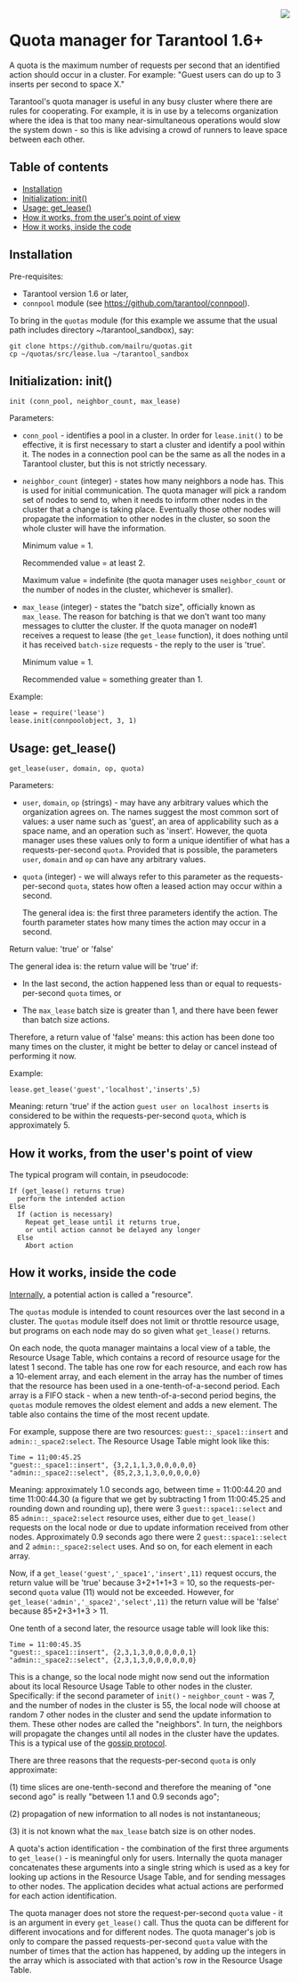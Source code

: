 <a href="http://tarantool.org">
   <img src="https://avatars2.githubusercontent.com/u/2344919?v=2&s=250"
align="right">
</a>

# Quota manager for Tarantool 1.6+

A quota is the maximum number of requests per second that
an identified action should occur in a cluster. For example:
"Guest users can do up to 3 inserts per second to space X."

Tarantool's quota manager is useful in any busy cluster where
there are rules for cooperating. For example, it is in use by
a telecoms organization where the idea is that too many
near-simultaneous operations would slow the system down - so
this is like advising a crowd of runners to leave space between
each other.

## Table of contents

* [Installation](#installation)
* [Initialization: init()](#initialization-init)
* [Usage: get\_lease()](#usage-get_lease)
* [How it works, from the user's point of view](#how-it-works-from-the-users-point-of-view)
* [How it works, inside the code](#how-it-works-inside-the-code)

## Installation

Pre-requisites:

* Tarantool version 1.6 or later,
* `connpool` module (see https://github.com/tarantool/connpool).

To bring in the `quotas` module (for this example we assume
that the usual path includes directory ~/tarantool_sandbox), say:

```
git clone https://github.com/mailru/quotas.git
cp ~/quotas/src/lease.lua ~/tarantool_sandbox
```

## Initialization: init()

```
init (conn_pool, neighbor_count, max_lease)
```

Parameters:

* `conn_pool` - identifies a pool in a cluster.
  In order for `lease.init()` to be effective, it is first
  necessary to start a cluster and identify a pool within
  it. The nodes in a connection pool can be the same as all
  the nodes in a Tarantool cluster, but this is not strictly necessary.

* `neighbor_count` (integer) - states how many neighbors a node has.
  This is used for initial communication.
  The quota manager will pick a random set of nodes to
  send to, when it needs to inform other nodes in the
  cluster that a change is taking place.
  Eventually those other nodes will propagate the
  information to other nodes in the cluster, so
  soon the whole cluster will have the information.

  Minimum value = 1.

  Recommended value = at least 2.

  Maximum value = indefinite (the quota manager uses `neighbor_count` or
  the number of nodes in the cluster, whichever is smaller).

* `max_lease` (integer) - states the "batch size", officially known as
  `max_lease`. The reason for batching is that we don't
  want too many messages to clutter the cluster.
  If the quota manager on node#1 receives a request to lease
  (the `get_lease` function), it does nothing until it has received
  `batch-size` requests - the reply to the user is 'true'.

  Minimum value = 1.

  Recommended value = something greater than 1.

Example:

```
lease = require('lease')
lease.init(connpoolobject, 3, 1)
```

## Usage: get_lease()

```
get_lease(user, domain, op, quota)
```

Parameters:

* `user`, `domain`, `op` (strings) - may have any arbitrary values which
  the organization agrees on. The names suggest the most common sort of values:
  a user name such as 'guest', an area of applicability such as a space
  name, and an operation such as 'insert'. However, the
  quota manager uses these values only to form a unique
  identifier of what has a requests-per-second `quota`.
  Provided that is possible, the parameters `user`, `domain` and `op` can
  have any arbitrary values.

* `quota` (integer) - we will always refer to this parameter as
  the requests-per-second `quota`, states how often a leased action may occur
  within a second.

  The general idea is: the first three parameters
  identify the action. The fourth parameter states
  how many times the action may occur in a second.

Return value: 'true' or 'false'

The general idea is: the return value will be 'true' if:

* In the last second, the action happened less than or equal to
  requests-per-second `quota` times, or

* The `max_lease` batch size is greater than 1, and there have been fewer
  than batch size actions.

Therefore, a return value of 'false' means:
this action has been done too many times on the cluster,
it might be better to delay or cancel instead of performing it now.

Example:

```
lease.get_lease('guest','localhost','inserts',5)
```

Meaning: return 'true' if the action `guest user on localhost inserts`
is considered to be within the requests-per-second `quota`,
which is approximately 5.

## How it works, from the user's point of view

The typical program will contain, in pseudocode:

```
If (get_lease() returns true)
  perform the intended action
Else
  If (action is necessary)
    Repeat get_lease until it returns true,
    or until action cannot be delayed any longer
  Else
    Abort action
```

## How it works, inside the code

[Internally](https://github.com/mailru/quotas/blob/master/src/lease.lua),
a potential action is called a "resource".

The `quotas` module is intended to count resources over the last second
in a cluster. The `quotas` module itself does not limit or throttle
resource usage, but programs on each node may do so given what `get_lease()`
returns.

On each node, the quota manager maintains a local view of
a table, the Resource Usage Table, which contains a record
of resource usage for the latest 1 second. The table has one row
for each resource, and each row has a 10-element array, and
each element in the array has the number of times that the resource
has been used in a one-tenth-of-a-second period. Each array is a
FIFO stack - when a new tenth-of-a-second period begins,
the `quotas` module removes the oldest element and adds a new element.
The table also contains the time of the most recent update.

For example, suppose there are two resources:
`guest::_space1::insert` and `admin::_space2:select`.
The Resource Usage Table might look like this:

```
Time = 11;00:45.25
"guest::_space1::insert", {3,2,1,1,3,0,0,0,0,0}
"admin::_space2::select", {85,2,3,1,3,0,0,0,0,0}
```

Meaning: approximately 1.0 seconds ago, between time = 11:00:44.20
and time 11:00:44.30 (a figure that we get by subtracting 1 from 11:00:45.25
and rounding down and rounding up), there were 3 `guest::space1::select` and
85 `admin::_space2:select` resource uses, either due to `get_lease()` requests
on the local node or due to update information received from other nodes.
Approximately 0.9 seconds ago there were 2
`guest::space1::select` and 2 `admin::_space2:select` uses.
And so on, for each element in each array.

Now, if a `get_lease('guest','_space1','insert',11)`
request occurs, the return value will be 'true' because 3+2+1+1+3 = 10, so
the requests-per-second `quota` value (11) would not be exceeded.
However, for `get_lease('admin','_space2','select',11)`
the return value will be 'false' because 85+2+3+1+3 > 11.

One tenth of a second later, the resource usage table
will look like this:

```
Time = 11:00:45.35
"guest::_space1::insert", {2,3,1,3,0,0,0,0,0,1}
"admin::_space2::select", {2,3,1,3,0,0,0,0,0,0}
```

This is a change, so the local node might now send out
the information about its local Resource Usage Table
to other nodes in the cluster. Specifically: if the
second parameter of `init()` - `neighbor_count` - was 7,
and the number of nodes in the cluster is 55, the local node
will choose at random 7 other nodes in the cluster and send the
update information to them. These other nodes are called
the "neighbors". In turn, the neighbors will propagate
the changes until all nodes in the cluster have the updates.
This is a typical use of the
[gossip protocol](https://en.wikipedia.org/wiki/Gossip_protocol).

There are three reasons that the requests-per-second `quota`
is only approximate:

(1) time slices are one-tenth-second and therefore the meaning of
    "one second ago" is really
    "between 1.1 and 0.9 seconds ago";

(2) propagation of new information to all nodes is not instantaneous;

(3) it is not known what the `max_lease` batch size is on other nodes.

A quota's action identification - the combination of the first three arguments
to `get_lease()` - is meaningful only for users. Internally the quota manager
concatenates these arguments into a single string which is used as a key for
looking up actions in the Resource Usage Table, and for sending messages to
other nodes. The application decides what actual actions are performed for each
action identification.

The quota manager does not store the request-per-second `quota` value - it is
an argument in every `get_lease()` call. Thus the quota can be different for
different invocations and for different nodes. The quota manager's job is only
to compare the passed requests-per-second `quota` value with the number of times
that the action has happened, by adding up the integers in the array which is
associated with that action's row in the Resource Usage Table.

